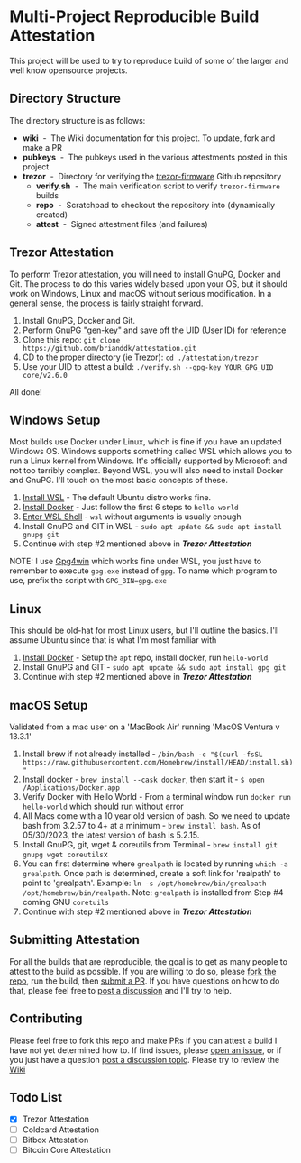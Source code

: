 # Multi-Project Reproducible Build Attestation

This project will be used to try to reproduce build of some of the larger and well know opensource projects.  

## Directory Structure

The directory structure is as follows:

* **wiki** &nbsp;-&nbsp; The Wiki documentation for this project.  To update, fork and make a PR
* **pubkeys** &nbsp;-&nbsp; The pubkeys used in the various attestments posted in this project
* **trezor** &nbsp;-&nbsp; Directory for verifying the [trezor-firmware](https://github.com/trezor/trezor-firmware) Github repository
  * **verify.sh** &nbsp;-&nbsp; The main verification script to verify `trezor-firmware` builds
  * **repo** &nbsp;-&nbsp; Scratchpad to checkout the repository into (dynamically created)
  * **attest** &nbsp;-&nbsp; Signed attestment files (and failures)

## Trezor Attestation

To perform Trezor attestation, you will need to install GnuPG, Docker and Git. 
The process to do this varies widely based upon your OS, but it should work on
Windows, Linux and macOS without serious modification.  In a general sense, the process is
fairly straight forward.

1. Install GnuPG, Docker and Git.
2. Perform [GnuPG "gen-key"](https://www.gnupg.org/gph/en/manual/c14.html) and save off the UID (User ID) for reference
2. Clone this repo: `git clone https://github.com/brianddk/attestation.git`
3. CD to the proper directory (ie Trezor): `cd ./attestation/trezor`
4. Use your UID to attest a build: `./verify.sh --gpg-key YOUR_GPG_UID core/v2.6.0`

All done!

## Windows Setup

Most builds use Docker under Linux, which is fine if you have an updated Windows OS.
Windows supports something called WSL which allows you to run a Linux kernel from Windows.
It's officially supported by Microsoft and not too terribly complex.  Beyond WSL, you will 
also need to install Docker and GnuPG.  I'll touch on the most basic concepts of these.

1. [Install WSL](https://learn.microsoft.com/en-us/windows/wsl/install) - The default Ubuntu distro works fine.
2. [Install Docker](https://learn.microsoft.com/en-us/windows/wsl/tutorials/wsl-containers#install-docker-desktop) - Just follow the first 6 steps to `hello-world`
2. [Enter WSL Shell](https://learn.microsoft.com/en-us/windows/wsl/basic-commands#run-a-specific-linux-distribution-from-powershell-or-cmd) - `wsl` without arguments is usually enough
3. Install GnuPG and GIT in WSL - `sudo apt update && sudo apt install gnupg git`
4. Continue with step \#2 mentioned above in ***Trezor Attestation***

NOTE: I use [Gpg4win](https://www.gpg4win.org/) which works fine under WSL, you just have to remember to execute `gpg.exe` instead of `gpg`.
To name which program to use, prefix the script with `GPG_BIN=gpg.exe`

## Linux

This should be old-hat for most Linux users, but I'll outline the basics.  I'll assume Ubuntu since that is what I'm most familiar with

1. [Install Docker](https://docs.docker.com/engine/install/ubuntu/) - Setup the `apt` repo, install docker, run `hello-world`
2. Install GnuPG and GIT - `sudo apt update && sudo apt install gpg git`
4. Continue with step \#2 mentioned above in ***Trezor Attestation***

## macOS Setup

Validated from a mac user on a 'MacBook Air' running 'MacOS Ventura v 13.3.1'

1. Install brew if not already installed -   `/bin/bash -c "$(curl -fsSL https://raw.githubusercontent.com/Homebrew/install/HEAD/install.sh)"`
2. Install docker - `brew install --cask docker`, then start it - `$ open /Applications/Docker.app`
3. Verify Docker with Hello World - From a terminal window run `docker run hello-world` which should run without error
4. All Macs come with a 10 year old version of bash. So we need to update bash from 3.2.57 to 4+ at a minimum - `brew install bash`.  As of 05/30/2023, the latest version of bash is 5.2.15. 
5. Install GnuPG, git, wget & coreutils from Terminal - `brew install git gnupg wget coreutils`x
6. You can first determine where `grealpath` is located by running `which -a grealpath`.  Once path is determined, create a soft link for 'realpath' to point to 'grealpath'.  Example: `ln -s /opt/homebrew/bin/grealpath /opt/homebrew/bin/realpath`.  Note: `grealpath` is installed from Step #4 coming GNU `coretuils`
7. Continue with step \#2 mentioned above in ***Trezor Attestation***

## Submitting Attestation

For all the builds that are reproducible, the goal is to get as many people to attest
to the build as possible.  If you are willing to do so, please [fork the repo](https://github.com/brianddk/attestation/fork),
run the build, then [submit a PR](https://docs.github.com/en/pull-requests/collaborating-with-pull-requests/proposing-changes-to-your-work-with-pull-requests/creating-a-pull-request).
If you have questions on how to do that, please feel free to [post a discussion](https://github.com/brianddk/attestation/discussions)
and I'll try to help.

## Contributing

Please feel free to fork this repo and make PRs if you can attest a build I have
not yet determined how to.  If find issues, please [open an issue](https://github.com/brianddk/attestation/issues/new/choose),
or if you just have a question [post a discussion topic](https://github.com/brianddk/attestation/discussions).  Please try
to review the [Wiki](https://github.com/brianddk/attestation/wiki)

## Todo List

- [x] Trezor Attestation
- [ ] Coldcard Attestation
- [ ] Bitbox Attestation
- [ ] Bitcoin Core Attestation
